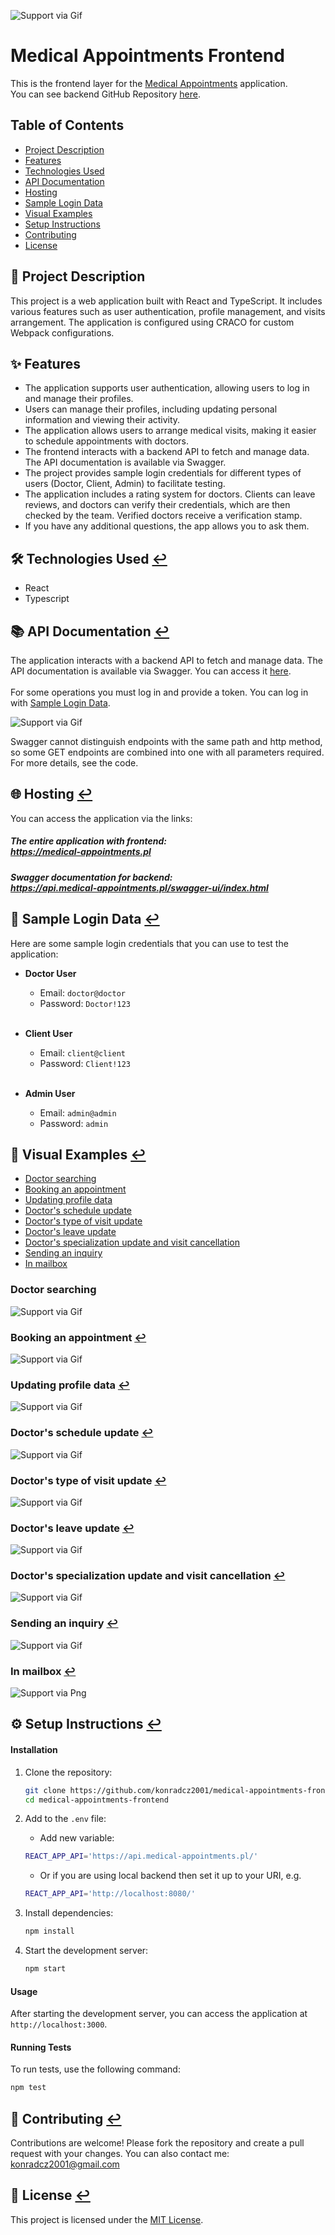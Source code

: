 ![Support via Gif](public/favicon.ico)
# Medical Appointments Frontend

This is the frontend layer for the [Medical Appointments](https://medical-appointments.pl) application. 
<br>You can see backend GitHub Repository [here](https://github.com/konradcz2001/medical-appointments-backend).


## Table of Contents

- [Project Description](#page_facing_up-project-description)
- [Features](#sparkles-features)
- [Technologies Used](#hammer_and_wrench-technologies-used-leftwards_arrow_with_hook)
- [API Documentation](#books-api-documentation-leftwards_arrow_with_hook)
- [Hosting](#globe_with_meridians-hosting-leftwards_arrow_with_hook)
- [Sample Login Data](#closed_lock_with_key-sample-login-data-leftwards_arrow_with_hook)
- [Visual Examples](#movie_camera-visual-examples-leftwards_arrow_with_hook)
- [Setup Instructions](#gear-setup-instructions-leftwards_arrow_with_hook)
- [Contributing](#handshake-contributing-leftwards_arrow_with_hook)
- [License](#scroll-license-leftwards_arrow_with_hook)

## :page_facing_up: Project Description

This project is a web application built with React and TypeScript. It includes various features such as user authentication, profile management, and visits arrangement. The application is configured using CRACO for custom Webpack configurations.


## :sparkles: Features
- The application supports user authentication, allowing users to log in and manage their profiles.
- Users can manage their profiles, including updating personal information and viewing their activity.
- The application allows users to arrange medical visits, making it easier to schedule appointments with doctors.
- The frontend interacts with a backend API to fetch and manage data. The API documentation is available via Swagger.
- The project provides sample login credentials for different types of users (Doctor, Client, Admin) to facilitate testing.
- The application includes a rating system for doctors. Clients can leave reviews, and doctors can verify their credentials, which are then checked by the team. Verified doctors receive a verification stamp. 
- If you have any additional questions, the app allows you to ask them.

## :hammer_and_wrench: Technologies Used [:leftwards_arrow_with_hook:](#table-of-contents)

- React
- Typescript

## :books: API Documentation [:leftwards_arrow_with_hook:](#table-of-contents)
The application interacts with a backend API to fetch and manage data. 
The API documentation is available via Swagger. You can access it [here](https://api.medical-appointments.pl/swagger-ui/index.html).
<br><br>For some operations you must log in and provide a token. You can log in with [Sample Login Data](#sample-login-data).

![Support via Gif](readme_assets/api.gif)

Swagger cannot distinguish endpoints with the same path and http method, so some GET endpoints are combined into one with all parameters required. For more details, see the code.

## :globe_with_meridians: Hosting [:leftwards_arrow_with_hook:](#table-of-contents)
You can access the application via the links:
##### The entire application with frontend:<br> https://medical-appointments.pl
##### Swagger documentation for backend:<br> https://api.medical-appointments.pl/swagger-ui/index.html

## :closed_lock_with_key: Sample Login Data [:leftwards_arrow_with_hook:](#table-of-contents)

Here are some sample login credentials that you can use to test the application:

- **Doctor User**
   - Email: `doctor@doctor`
   - Password: `Doctor!123`
<br><br>
- **Client User**
   - Email: `client@client`
   - Password: `Client!123`
     <br><br>

- **Admin User**
   - Email: `admin@admin`
   - Password: `admin`

## :movie_camera: Visual Examples [:leftwards_arrow_with_hook:](#table-of-contents)

- [Doctor searching](#doctor-searching)
- [Booking an appointment](#booking-an-appointment-leftwards_arrow_with_hook)
- [Updating profile data](#updating-profile-data-leftwards_arrow_with_hook)
- [Doctor's schedule update](#doctors-schedule-update-leftwards_arrow_with_hook)
- [Doctor's type of visit update](#doctors-type-of-visit-update-leftwards_arrow_with_hook)
- [Doctor's leave update](#doctors-leave-update-leftwards_arrow_with_hook)
- [Doctor's specialization update and visit cancellation](#doctors-specialization-update-and-visit-cancellation-leftwards_arrow_with_hook)
- [Sending an inquiry](#sending-an-inquiry-leftwards_arrow_with_hook)
- [In mailbox](#in-mailbox-leftwards_arrow_with_hook)

### Doctor searching
![Support via Gif](readme_assets/searching.gif)

### Booking an appointment [:leftwards_arrow_with_hook:](#movie_camera-visual-examples-leftwards_arrow_with_hook)
![Support via Gif](readme_assets/booking_appointment.gif)

### Updating profile data [:leftwards_arrow_with_hook:](#movie_camera-visual-examples-leftwards_arrow_with_hook)
![Support via Gif](readme_assets/profile_management.gif)

### Doctor's schedule update [:leftwards_arrow_with_hook:](#movie_camera-visual-examples-leftwards_arrow_with_hook)
![Support via Gif](readme_assets/schedule_update.gif)

### Doctor's type of visit update [:leftwards_arrow_with_hook:](#movie_camera-visual-examples-leftwards_arrow_with_hook)
![Support via Gif](readme_assets/type_of_visit_update.gif)

### Doctor's leave update [:leftwards_arrow_with_hook:](#movie_camera-visual-examples-leftwards_arrow_with_hook)
![Support via Gif](readme_assets/leave_update.gif)

### Doctor's specialization update and visit cancellation [:leftwards_arrow_with_hook:](#movie_camera-visual-examples-leftwards_arrow_with_hook)
![Support via Gif](readme_assets/specialization_update_visit_cancel.gif)

### Sending an inquiry [:leftwards_arrow_with_hook:](#movie_camera-visual-examples-leftwards_arrow_with_hook)
![Support via Gif](readme_assets/contact.gif)

### In mailbox [:leftwards_arrow_with_hook:](#movie_camera-visual-examples-leftwards_arrow_with_hook)
![Support via Png](readme_assets/gmail.png)

## :gear: Setup Instructions [:leftwards_arrow_with_hook:](#table-of-contents)

#### Installation

1. Clone the repository:

    ```bash
    git clone https://github.com/konradcz2001/medical-appointments-frontend.git
    cd medical-appointments-frontend
    ```

2. Add to the `.env` file:
    - Add new variable:
    ```bash
    REACT_APP_API='https://api.medical-appointments.pl/'
    ```
    - Or if you are using local backend then set it up to your URI, e.g.
    ```bash
    REACT_APP_API='http://localhost:8080/'
    ```


3. Install dependencies:
    ```bash
    npm install
    ```

4. Start the development server:
    ```bash
    npm start
    ```

#### Usage

After starting the development server, you can access the application at `http://localhost:3000`.

#### Running Tests

To run tests, use the following command:
```bash
npm test
```
## :handshake: Contributing [:leftwards_arrow_with_hook:](#table-of-contents)
Contributions are welcome! Please fork the repository and create a pull request with your changes. You can also contact me: konradcz2001@gmail.com

## :scroll: License [:leftwards_arrow_with_hook:](#table-of-contents)
This project is licensed under the [MIT License](LICENSE).<br><br>

